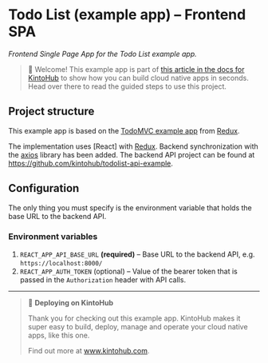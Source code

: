 # Todo List (example app) – Frontend SPA

*Frontend Single Page App for the Todo List example app.*

> 👋 Welcome! This example app is part of [this article in the docs for KintoHub][doc] to show how you can build cloud native apps in seconds. Head over there to read the guided steps to use this project.

## Project structure

This example app is based on the [TodoMVC example app] from [Redux].

The implementation uses [React] with [Redux].
Backend synchronization with the [axios] library has been added.
The backend API project can be found at https://github.com/kintohub/todolist-api-example.

## Configuration

The only thing you must specify is the environment variable that holds the base URL to the backend API.

### Environment variables
1. `REACT_APP_API_BASE_URL` **(required)**  – Base URL to the backend API, e.g. `https://localhost:8000/`
2. `REACT_APP_AUTH_TOKEN` (optional) – Value of the bearer token that is passed in the `Authorization` header with API calls.

---

> 🚀 **Deploying on KintoHub**  
>
> Thank you for checking out this example app. KintoHub makes it super easy to build, deploy, manage and operate your cloud native apps, like this one.
>
> Find out more at www.kintohub.com.

  [doc]: https://docs.kintohub.com
  [TodoMVC example app]: https://github.com/reduxjs/redux/tree/master/examples/todomvc
  [Redux]: https://github.com/reduxjs/redux
  [axios]: https://github.com/axios/axios